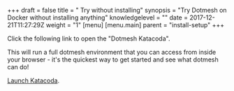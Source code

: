 +++
draft = false
title = " Try without installing"
synopsis = "Try Dotmesh on Docker without installing anything"
knowledgelevel = ""
date = 2017-12-21T11:27:29Z
weight = "1"
[menu]
  [menu.main]
    parent = "install-setup"
+++

Click the following link to open the "Dotmesh Katacoda".

This will run a full dotmesh environment that you can access from inside your browser - it's the quickest way to get started and see what dotmesh can do!

[Launch Katacoda](https://dotmesh.com/try-dotmesh/).
